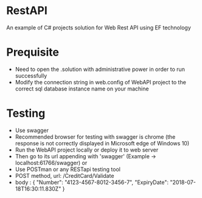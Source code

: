 # RestAPI
An example of C# projects solution for Web Rest API using EF technology

# Prequisite
- Need to open the .solution with administrative power in order to run successfully
- Modify the connection string in web.config of WebAPI project to the correct sql database instance name on your machine

# Testing
- Use swagger
- Recommended browser for testing with swagger is chrome (the response is not correctly displayed in Microsoft edge of Windows 10)
- Run the WebAPI project locally or deploy it to web server
- Then go to its url appending with 'swagger' (Example -> localhost:61766/swagger)
or
- Use POSTman or any RESTapi testing tool
- POST method, url: /CreditCard/Validate
- body : 
{
  "Number": "4123-4567-8012-3456-7",
  "ExpiryDate": "2018-07-18T16:30:11.830Z"
}
